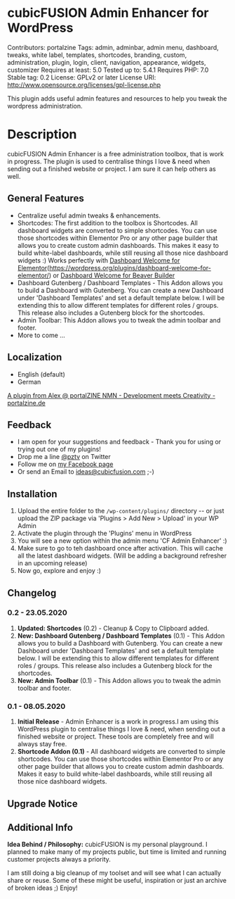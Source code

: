 # cubicFUSION Admin Enhancer for WordPress
Contributors: portalzine
Tags: admin, adminbar, admin menu, dashboard, tweaks, white label, templates, shortcodes, branding, custom, administration, plugin, login, client, navigation, appearance,  widgets, customizer
Requires at least: 5.0
Tested up to: 5.4.1
Requires PHP: 7.0
Stable tag: 0.2
License: GPLv2 or later
License URI: http://www.opensource.org/licenses/gpl-license.php  

This plugin adds useful admin features and resources to help you tweak the wordpress administration. 

# Description

cubicFUSION Admin Enhancer is a free administration toolbox, that is work in progress.
The plugin is used to centralise things I love & need when sending out a finished website or project.
I am sure it can help others as well.

## General Features

* Centralize useful admin tweaks & enhancements.
* Shortcodes: The first addition to the toolbox is Shortcodes. All dashboard widgets are converted to simple shortcodes. You can use those shortcodes within Elementor Pro or any other page builder that allows you to create custom admin dashboards. This makes it easy to build white-label dashboards, while still reusing all those nice dashboard widgets :) Works perfectly with [Dashboard  Welcome for Elementor]()(https://wordpress.org/plugins/dashboard-welcome-for-elementor/) or [Dashboard Welcome for Beaver Builder][2]
* Dashboard Gutenberg / Dashboard Templates - This Addon allows you to build a Dashboard with Gutenberg. You can create a new Dashboard under 'Dashboard Templates' and set a default template below. I will be extending this to allow different templates for different roles / groups. This release also includes a Gutenberg block for the shortcodes.
* Admin Toolbar: This Addon allows you to tweak the admin toolbar and footer.
* More to come ...


## Localization 
* English (default)
* German

[A plugin from Alex @ portalZINE NMN - Development meets Creativity - portalzine.de][3]

## Feedback
* I am open for your suggestions and feedback - Thank you for using or trying out one of my plugins!
* Drop me a line [@pztv][4] on Twitter
* Follow me on [my Facebook page][5]
* Or send an Email to ideas@cubicfusion.com ;-)

## Installation

1. Upload the entire  folder to the `/wp-content/plugins/` directory -- or just upload the ZIP package via 'Plugins \> Add New \> Upload' in your WP Admin
2. Activate the plugin through the 'Plugins' menu in WordPress
3. You will see a new option within the admin menu 'CF Admin Enhancer' :)
4. Make sure to go to teh dashboard once after activation. This will cache all the latest dashboard widgets. (Will be adding a background refresher in an upcoming release)
5. Now go, explore and enjoy :)

## Changelog
### 0.2 - 23.05.2020
1. **Updated: Shortcodes** (0.2) - Cleanup & Copy to Clipboard added.
2. **New: Dashboard Gutenberg / Dashboard Templates** (0.1) - This Addon allows you to build a Dashboard with Gutenberg. You can create a new Dashboard under 'Dashboard Templates' and set a default template below. I will be extending this to allow different templates for different roles / groups. This release also includes a Gutenberg block for the shortcodes.
3. **New: Admin Toolbar** (0.1) - This Addon allows you to tweak the admin toolbar and footer.

### 0.1 - 08.05.2020 
1. **Initial Release** - Admin Enhancer is a work in progress.I am using this WordPress plugin to centralise things I love & need, when sending out a finished website or project. These tools are completely free and will always stay free.
2. **Shortcode Addon (0.1)** - All dashboard widgets are converted to simple shortcodes. You can use those shortcodes within Elementor Pro or any other page builder that allows you to create custom admin dashboards. Makes it easy to build white-label dashboards, while still reusing all those nice dashboard widgets.

## Upgrade Notice

## Additional Info 
**Idea Behind / Philosophy:** cubicFUSION is my personal playground. I planned to make many of my projects public, but time is limited and running customer projects always a priority.  

I am still doing a big cleanup of my toolset and will see what I can actually share or reuse. Some of these might be useful, inspiration or just an archive of broken ideas  ;) Enjoy!

[2]:	https://wordpress.org/plugins/dashboard-welcome-for-beaver-builder/
[3]:	https://portalzine.de/
[4]:	http://twitter.com/pztv
[5]:	http://www.facebook.com/portalzine